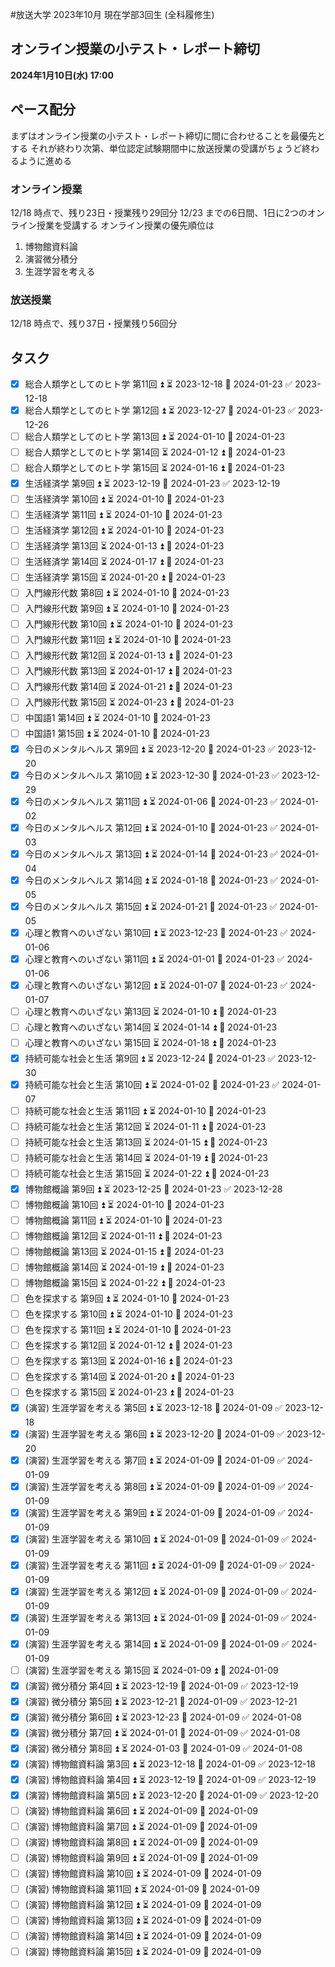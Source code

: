 #放送大学
2023年10月 現在学部3回生 (全科履修生)
## オンライン授業の小テスト・レポート締切
**2024年1月10日(水) 17:00**
## ペース配分
まずはオンライン授業の小テスト・レポート締切に間に合わせることを最優先とする
それが終わり次第、単位認定試験期間中に放送授業の受講がちょうど終わるように進める
### オンライン授業
12/18 時点で、残り23日・授業残り29回分
12/23 までの6日間、1日に2つのオンライン授業を受講する
オンライン授業の優先順位は
1. 博物館資料論
2. 演習微分積分
3. 生涯学習を考える
### 放送授業
12/18 時点で、残り37日・授業残り56回分
## タスク
- [x] 総合人類学としてのヒト学 第11回 ⏫ ⏳ 2023-12-18 📅 2024-01-23 ✅ 2023-12-18
- [x] 総合人類学としてのヒト学 第12回 ⏫ ⏳ 2023-12-27 📅 2024-01-23 ✅ 2023-12-26
- [ ] 総合人類学としてのヒト学 第13回 ⏫ ⏳ 2024-01-10 📅 2024-01-23
- [ ] 総合人類学としてのヒト学 第14回 ⏳ 2024-01-12 ⏫ 📅 2024-01-23
- [ ] 総合人類学としてのヒト学 第15回 ⏳ 2024-01-16 ⏫ 📅 2024-01-23
- [x] 生活経済学 第9回 ⏫ ⏳ 2023-12-19 📅 2024-01-23 ✅ 2023-12-19
- [ ] 生活経済学 第10回 ⏫ ⏳ 2024-01-10 📅 2024-01-23
- [ ] 生活経済学 第11回 ⏫ ⏳ 2024-01-10 📅 2024-01-23
- [ ] 生活経済学 第12回 ⏫ ⏳ 2024-01-10 📅 2024-01-23
- [ ] 生活経済学 第13回 ⏳ 2024-01-13 ⏫ 📅 2024-01-23
- [ ] 生活経済学 第14回 ⏳ 2024-01-17 ⏫ 📅 2024-01-23
- [ ] 生活経済学 第15回 ⏳ 2024-01-20 ⏫ 📅 2024-01-23
- [ ] 入門線形代数 第8回 ⏫ ⏳ 2024-01-10 📅 2024-01-23
- [ ] 入門線形代数 第9回 ⏫ ⏳ 2024-01-10 📅 2024-01-23
- [ ] 入門線形代数 第10回 ⏫ ⏳ 2024-01-10 📅 2024-01-23
- [ ] 入門線形代数 第11回 ⏫ ⏳ 2024-01-10 📅 2024-01-23
- [ ] 入門線形代数 第12回 ⏳ 2024-01-13 ⏫ 📅 2024-01-23
- [ ] 入門線形代数 第13回 ⏳ 2024-01-17 ⏫ 📅 2024-01-23
- [ ] 入門線形代数 第14回 ⏳ 2024-01-21 ⏫ 📅 2024-01-23
- [ ] 入門線形代数 第15回 ⏳ 2024-01-23 ⏫ 📅 2024-01-23
- [ ] 中国語1 第14回 ⏫ ⏳ 2024-01-10 📅 2024-01-23
- [ ] 中国語1 第15回 ⏫ ⏳ 2024-01-10 📅 2024-01-23
- [x] 今日のメンタルヘルス 第9回 ⏫ ⏳ 2023-12-20 📅 2024-01-23 ✅ 2023-12-20
- [x] 今日のメンタルヘルス 第10回 ⏫ ⏳ 2023-12-30 📅 2024-01-23 ✅ 2023-12-29
- [x] 今日のメンタルヘルス 第11回 ⏫ ⏳ 2024-01-06 📅 2024-01-23 ✅ 2024-01-02
- [x] 今日のメンタルヘルス 第12回 ⏫ ⏳ 2024-01-10 📅 2024-01-23 ✅ 2024-01-03
- [x] 今日のメンタルヘルス 第13回 ⏫ ⏳ 2024-01-14 📅 2024-01-23 ✅ 2024-01-04
- [x] 今日のメンタルヘルス 第14回 ⏫ ⏳ 2024-01-18 📅 2024-01-23 ✅ 2024-01-05
- [x] 今日のメンタルヘルス 第15回 ⏫ ⏳ 2024-01-21 📅 2024-01-23 ✅ 2024-01-05
- [x] 心理と教育へのいざない 第10回 ⏫ ⏳ 2023-12-23 📅 2024-01-23 ✅ 2024-01-06
- [x] 心理と教育へのいざない 第11回 ⏫ ⏳ 2024-01-01 📅 2024-01-23 ✅ 2024-01-06
- [x] 心理と教育へのいざない 第12回 ⏫ ⏳ 2024-01-07 📅 2024-01-23 ✅ 2024-01-07
- [ ] 心理と教育へのいざない 第13回 ⏳ 2024-01-10 ⏫ 📅 2024-01-23
- [ ] 心理と教育へのいざない 第14回 ⏳ 2024-01-14 ⏫ 📅 2024-01-23
- [ ] 心理と教育へのいざない 第15回 ⏳ 2024-01-18 ⏫ 📅 2024-01-23
- [x] 持続可能な社会と生活 第9回 ⏫ ⏳ 2023-12-24 📅 2024-01-23 ✅ 2023-12-30
- [x] 持続可能な社会と生活 第10回 ⏫ ⏳ 2024-01-02 📅 2024-01-23 ✅ 2024-01-07
- [ ] 持続可能な社会と生活 第11回 ⏫ ⏳ 2024-01-10 📅 2024-01-23
- [ ] 持続可能な社会と生活 第12回 ⏳ 2024-01-11 ⏫ 📅 2024-01-23
- [ ] 持続可能な社会と生活 第13回 ⏳ 2024-01-15 ⏫ 📅 2024-01-23
- [ ] 持続可能な社会と生活 第14回 ⏳ 2024-01-19 ⏫ 📅 2024-01-23
- [ ] 持続可能な社会と生活 第15回 ⏳ 2024-01-22 ⏫ 📅 2024-01-23
- [x] 博物館概論 第9回 ⏫ ⏳ 2023-12-25 📅 2024-01-23 ✅ 2023-12-28
- [ ] 博物館概論 第10回 ⏫ ⏳ 2024-01-10 📅 2024-01-23
- [ ] 博物館概論 第11回 ⏫ ⏳ 2024-01-10 📅 2024-01-23
- [ ] 博物館概論 第12回 ⏳ 2024-01-11 ⏫ 📅 2024-01-23
- [ ] 博物館概論 第13回 ⏳ 2024-01-15 ⏫ 📅 2024-01-23
- [ ] 博物館概論 第14回 ⏳ 2024-01-19 ⏫ 📅 2024-01-23
- [ ] 博物館概論 第15回 ⏳ 2024-01-22 ⏫ 📅 2024-01-23
- [ ] 色を探求する 第9回 ⏫ ⏳ 2024-01-10 📅 2024-01-23
- [ ] 色を探求する 第10回 ⏫ ⏳ 2024-01-10 📅 2024-01-23
- [ ] 色を探求する 第11回 ⏫ ⏳ 2024-01-10 📅 2024-01-23
- [ ] 色を探求する 第12回 ⏳ 2024-01-12 ⏫ 📅 2024-01-23
- [ ] 色を探求する 第13回 ⏳ 2024-01-16 ⏫ 📅 2024-01-23
- [ ] 色を探求する 第14回 ⏳ 2024-01-20 ⏫ 📅 2024-01-23
- [ ] 色を探求する 第15回 ⏳ 2024-01-23 ⏫ 📅 2024-01-23
- [x] (演習) 生涯学習を考える 第5回 ⏫ ⏳ 2023-12-18 📅 2024-01-09 ✅ 2023-12-18
- [x] (演習) 生涯学習を考える 第6回 ⏫ ⏳ 2023-12-20 📅 2024-01-09 ✅ 2023-12-20
- [x] (演習) 生涯学習を考える 第7回 ⏫ ⏳ 2024-01-09 📅 2024-01-09 ✅ 2024-01-09
- [x] (演習) 生涯学習を考える 第8回 ⏫ ⏳ 2024-01-09 📅 2024-01-09 ✅ 2024-01-09
- [x] (演習) 生涯学習を考える 第9回 ⏫ ⏳ 2024-01-09 📅 2024-01-09 ✅ 2024-01-09
- [x] (演習) 生涯学習を考える 第10回 ⏫ ⏳ 2024-01-09 📅 2024-01-09 ✅ 2024-01-09
- [x] (演習) 生涯学習を考える 第11回 ⏫ ⏳ 2024-01-09 📅 2024-01-09 ✅ 2024-01-09
- [x] (演習) 生涯学習を考える 第12回 ⏫ ⏳ 2024-01-09 📅 2024-01-09 ✅ 2024-01-09
- [x] (演習) 生涯学習を考える 第13回 ⏫ ⏳ 2024-01-09 📅 2024-01-09 ✅ 2024-01-09
- [x] (演習) 生涯学習を考える 第14回 ⏫ ⏳ 2024-01-09 📅 2024-01-09 ✅ 2024-01-09
- [ ] (演習) 生涯学習を考える 第15回 ⏳ 2024-01-09 ⏫ 📅 2024-01-09
- [x] (演習) 微分積分 第4回 ⏫ ⏳ 2023-12-19 📅 2024-01-09 ✅ 2023-12-19
- [x] (演習) 微分積分 第5回 ⏫ ⏳ 2023-12-21 📅 2024-01-09 ✅ 2023-12-21
- [x] (演習) 微分積分 第6回 ⏫ ⏳ 2023-12-23 📅 2024-01-09 ✅ 2024-01-08
- [x] (演習) 微分積分 第7回 ⏫ ⏳ 2024-01-01 📅 2024-01-09 ✅ 2024-01-08
- [x] (演習) 微分積分 第8回 ⏫ ⏳ 2024-01-03 📅 2024-01-09 ✅ 2024-01-08
- [x] (演習) 博物館資料論 第3回 ⏫ ⏳ 2023-12-18 📅 2024-01-09 ✅ 2023-12-18
- [x] (演習) 博物館資料論 第4回 ⏫ ⏳ 2023-12-19 📅 2024-01-09 ✅ 2023-12-19
- [x] (演習) 博物館資料論 第5回 ⏫ ⏳ 2023-12-20 📅 2024-01-09 ✅ 2023-12-20
- [ ] (演習) 博物館資料論 第6回 ⏫ ⏳ 2024-01-09 📅 2024-01-09
- [ ] (演習) 博物館資料論 第7回 ⏫ ⏳ 2024-01-09 📅 2024-01-09
- [ ] (演習) 博物館資料論 第8回 ⏫ ⏳ 2024-01-09 📅 2024-01-09
- [ ] (演習) 博物館資料論 第9回 ⏫ ⏳ 2024-01-09 📅 2024-01-09
- [ ] (演習) 博物館資料論 第10回 ⏫ ⏳ 2024-01-09 📅 2024-01-09
- [ ] (演習) 博物館資料論 第11回 ⏫ ⏳ 2024-01-09 📅 2024-01-09
- [ ] (演習) 博物館資料論 第12回 ⏫ ⏳ 2024-01-09 📅 2024-01-09
- [ ] (演習) 博物館資料論 第13回 ⏫ ⏳ 2024-01-09 📅 2024-01-09
- [ ] (演習) 博物館資料論 第14回 ⏫ ⏳ 2024-01-09 📅 2024-01-09
- [ ] (演習) 博物館資料論 第15回 ⏫ ⏳ 2024-01-09 📅 2024-01-09
